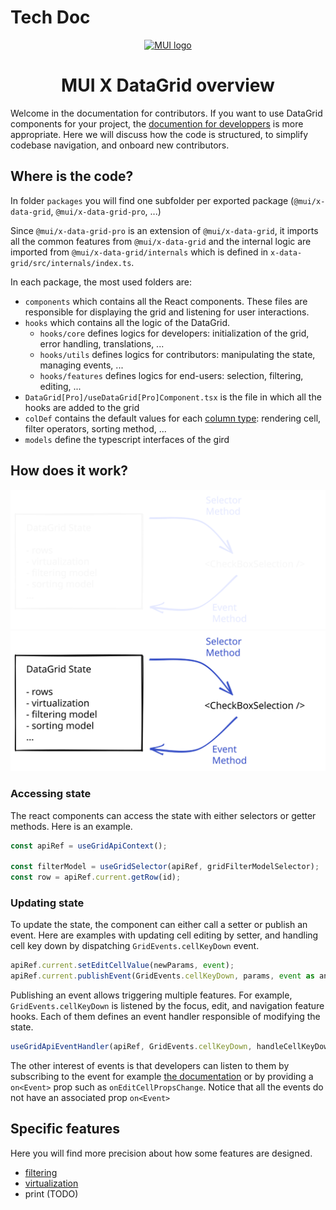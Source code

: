 # Tech Doc

<p align="center">
  <a href="https://mui.com/" rel="noopener" target="_blank"><img width="150" src="https://mui.com/static/logo.svg" alt="MUI logo"></a>
</p>

<h1 align="center">MUI X DataGrid overview</h1>

Welcome in the documentation for contributors. If you want to use DataGrid components for your project, the [documention for developpers](https://mui.com/components/data-grid/getting-started/) is more appropriate.
Here we will discuss how the code is structured, to simplify codebase navigation, and onboard new contributors.

## Where is the code?

In folder `packages` you will find one subfolder per exported package (`@mui/x-data-grid`, `@mui/x-data-grid-pro`, ...)

Since `@mui/x-data-grid-pro` is an extension of `@mui/x-data-grid`, it imports all the common features from `@mui/x-data-grid` and the internal logic are imported from `@mui/x-data-grid/internals` which is defined in `x-data-grid/src/internals/index.ts`.

In each package, the most used folders are:

- `components` which contains all the React components. These files are responsible for displaying the grid and listening for user interactions.
- `hooks` which contains all the logic of the DataGrid.
  - `hooks/core` defines logics for developers: initialization of the grid, error handling, translations, ...
  - `hooks/utils` defines logics for contributors: manipulating the state, managing events, ...
  - `hooks/features` defines logics for end-users: selection, filtering, editing, ...
- `DataGrid[Pro]/useDataGrid[Pro]Component.tsx` is the file in which all the hooks are added to the grid
- `colDef` contains the default values for each [column type](https://mui.com/components/data-grid/columns/#column-types): rendering cell, filter operators, sorting method, ...
- `models` define the typescript interfaces of the gird

## How does it work?

![Workflow Scheme](./img/overviewSchemDark.svg#gh-dark-mode-only)
![Workflow Scheme](./img/overviewSchemLight.svg#gh-light-mode-only)

### Accessing state

The react components can access the state with either selectors or getter methods.
Here is an example.

```js
const apiRef = useGridApiContext();

const filterModel = useGridSelector(apiRef, gridFilterModelSelector);
const row = apiRef.current.getRow(id);
```

### Updating state

To update the state, the component can either call a setter or publish an event. Here are examples with updating cell editing by setter, and handling cell key down by dispatching `GridEvents.cellKeyDown` event.

```js
apiRef.current.setEditCellValue(newParams, event);
apiRef.current.publishEvent(GridEvents.cellKeyDown, params, event as any);
```

Publishing an event allows triggering multiple features. For example, `GridEvents.cellKeyDown` is listened by the focus, edit, and navigation feature hooks. Each of them defines an event handler responsible of modifying the state.

```js
useGridApiEventHandler(apiRef, GridEvents.cellKeyDown, handleCellKeyDown);
```

The other interest of events is that developers can listen to them by subscribing to the event for example [the documentation](https://mui.com/components/data-grid/events/) or by providing a `on<Event>` prop such as `onEditCellPropsChange`. Notice that all the events do not have an associated prop `on<Event>`

## Specific features

Here you will find more precision about how some features are designed.

- [filtering](./filtering)
- [virtualization](./virtualization)
- print (TODO)
